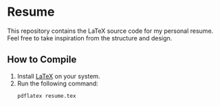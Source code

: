 # Resume

This repository contains the LaTeX source code for my personal resume.  
Feel free to take inspiration from the structure and design.

## How to Compile
1. Install [LaTeX](https://www.latex-project.org/get/) on your system.
2. Run the following command:
   ```bash
   pdflatex resume.tex